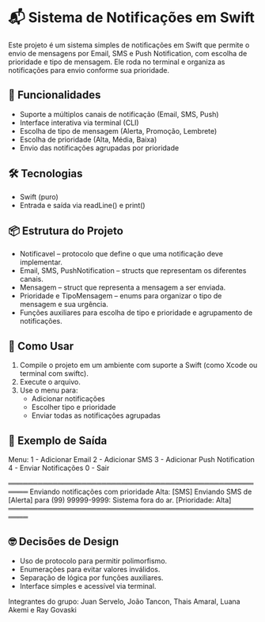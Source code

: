 # 📬 Sistema de Notificações em Swift

Este projeto é um sistema simples de notificações em Swift que permite o envio de mensagens por Email, SMS e Push Notification, com escolha de prioridade e tipo de mensagem. Ele roda no terminal e organiza as notificações para envio conforme sua prioridade.

## 🚀 Funcionalidades

- Suporte a múltiplos canais de notificação (Email, SMS, Push)
- Interface interativa via terminal (CLI)
- Escolha de tipo de mensagem (Alerta, Promoção, Lembrete)
- Escolha de prioridade (Alta, Média, Baixa)
- Envio das notificações agrupadas por prioridade

## 🛠️ Tecnologias

- Swift (puro)
- Entrada e saída via readLine() e print()

## 📦 Estrutura do Projeto

- Notificavel – protocolo que define o que uma notificação deve implementar.
- Email, SMS, PushNotification – structs que representam os diferentes canais.
- Mensagem – struct que representa a mensagem a ser enviada.
- Prioridade e TipoMensagem – enums para organizar o tipo de mensagem e sua urgência.
- Funções auxiliares para escolha de tipo e prioridade e agrupamento de notificações.

## 🧪 Como Usar

1. Compile o projeto em um ambiente com suporte a Swift (como Xcode ou terminal com swiftc).
2. Execute o arquivo.
3. Use o menu para:
   - Adicionar notificações
   - Escolher tipo e prioridade
   - Enviar todas as notificações agrupadas

## 📸 Exemplo de Saída

Menu:
1 - Adicionar Email
2 - Adicionar SMS
3 - Adicionar Push Notification
4 - Enviar Notificações
0 - Sair

══════════════════════════════════════════════════════
Enviando notificações com prioridade Alta:
[SMS] Enviando SMS de [Alerta] para (99) 99999-9999: Sistema fora do ar. [Prioridade: Alta]
══════════════════════════════════════════════════════

## 🤓 Decisões de Design

- Uso de protocolo para permitir polimorfismo.
- Enumerações para evitar valores inválidos.
- Separação de lógica por funções auxiliares.
- Interface simples e acessível via terminal.

Integrantes do grupo: Juan Servelo, João Tancon, Thais Amaral, Luana Akemi e Ray Govaski
